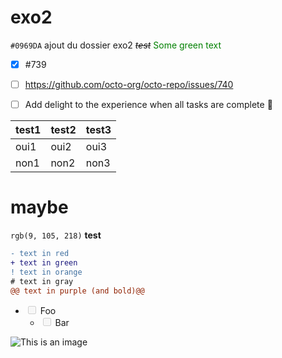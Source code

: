 # exo2

`#0969DA`
ajout du dossier exo2
~~*test*~~
<span style="color: green"> Some green text </span>
- [x] #739
- [ ] https://github.com/octo-org/octo-repo/issues/740
- [ ] Add delight to the experience when all tasks are complete :tada:



| test1 | test2 | test3 |
|--------|---------|--------------------|
| oui1 | oui2 | oui3 |
| non1 | non2 | non3 |

# maybe
`rgb(9, 105, 218)`
**test**

```diff
- text in red
+ text in green
! text in orange
# text in gray
@@ text in purple (and bold)@@
```
<ul class="todo-list">
    <li>
        <label class="todo-list__label">
            <input type="checkbox" disabled [checked] />
            <span class="todo-list__label__description">Foo</span>
        </label>
        <ul class="todo-list">
            <li>
                <label class="todo-list__label">
                    <input type="checkbox" disabled [checked] />
                    <span class="todo-list__label__description">Bar</span>
                </label>
            </li>
        </ul>
    </li>
</ul>

![This is an image](https://myoctocat.com/assets/images/base-octocat.svg)

